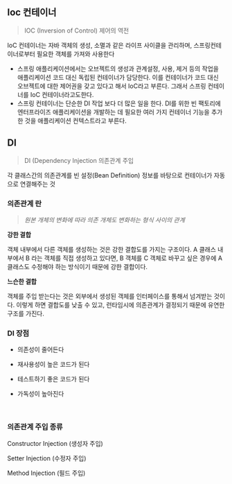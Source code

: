 ## Ioc 컨테이너
> IOC (Inversion of Control) 제어의 역전

 IoC 컨테이너는 자바 객체의 생성, 소멸과 같은 라이프 사이클을 관리하며, 스프링컨테이너로부터 필요한 객체를 가져와 사용한다
 <br>
 
 
- 스프링 애플리케이션에서는 오브젝트의 생성과 관계설정, 사용, 제거 등의 작업을 애플리케이션 코드 대신 독립된 컨테이너가 담당한다. 이를 컨테이너가 코드 대신 오브젝트에 대한 제어권을 갖고 있다고 해서 IoC라고 부른다. 그래서 스프링 컨테이너를 IoC 컨테이너라고도한다.
- 스프링 컨테이너는 단순한 DI 작업 보다 더 많은 일을 한다. DI를 위한 빈 팩토리에 엔터프라이즈 애플리케이션을 개발하는 데 필요한 여러 가지 컨테이너 기능을 추가한 것을 애플리케이션 컨텍스트라고 부른다.
 
##  DI
> DI (Dependency Injection 의존관계 주입

각 클래스간의 의존관계를 빈 설정(Bean Definition) 정보를 바탕으로 컨테이너가 자동으로 연결해주는 것

### 의존관계 란
> _원본 개체의 변화에 따라 의존 개체도 변화하는 형식 사이의 관계_


**강한 결합**

객체 내부에서 다른 객체를 생성하는 것은 강한 결합도를 가지는 구조이다. A 클래스 내부에서 B 라는 객체를 직접 생성하고 있다면, B 객체를 C 객체로 바꾸고 싶은 경우에 A 클래스도 수정해야 하는 방식이기 때문에 강한 결합이다.

**느슨한 결합**

객체를 주입 받는다는 것은 외부에서 생성된 객체를 인터페이스를 통해서 넘겨받는 것이다. 이렇게 하면 결합도를 낮출 수 있고, 런타임시에 의존관계가 결정되기 때문에 유연한 구조를 가진다.

### DI 장점

- 의존성이 줄어든다

- 재사용성이 높은 코드가 된다

- 테스트하기 좋은 코드가 된다

- 가독성이 높아진다
<br>

### 의존관계 주입 종류


Constructor Injection (생성자 주입)

Setter Injection (수정자 주입)

Method Injection (필드 주입)

